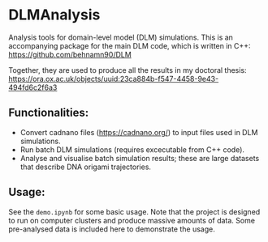 # DLMAnalysis
Analysis tools for domain-level model (DLM) simulations. This is an accompanying package for the main DLM code, which is written in C++:<br>
https://github.com/behnamn90/DLM

Together, they are used to produce all the results in my doctoral thesis:<br>
https://ora.ox.ac.uk/objects/uuid:23ca884b-f547-4458-9e43-494fd6c2f6a3


## Functionalities:
- Convert cadnano files (https://cadnano.org/) to input files used in DLM simulations.
- Run batch DLM simulations (requires excecutable from C++ code).
- Analyse and visualise batch simulation results; these are large datasets that describe DNA origami trajectories.

## Usage:
See the `demo.ipynb` for some basic usage. Note that the project is designed to run on computer clusters and produce massive amounts of data. Some pre-analysed data is included here to demonstrate the usage.

